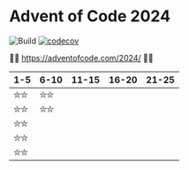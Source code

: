 # Advent of Code 2024
![Build](https://github.com/LesnyRumcajs/advent-of-rust-2024/workflows/Rust/badge.svg)
[![codecov](https://codecov.io/github/LesnyRumcajs/advent-of-rust-2024/graph/badge.svg?token=MC1SUZ9FXQ)](https://codecov.io/github/LesnyRumcajs/advent-of-rust-2024)

🦀🎄 https://adventofcode.com/2024/ 🎄🦀

| 1-5 | 6-10 | 11-15 | 16-20 | 21-25 |
|---|---|---|---|---|
|⛦⛦|⛦⛦||||
|⛦⛦|⛦⛦||||
|⛦⛦|||||
|⛦⛦|||||
|⛦⛦|||||
